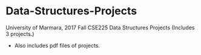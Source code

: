 # Data-Structures-Projects
University of Marmara, 2017 Fall CSE225 Data Structures Projects (Includes 3 projects.)
- Also includes pdf files of projects.
